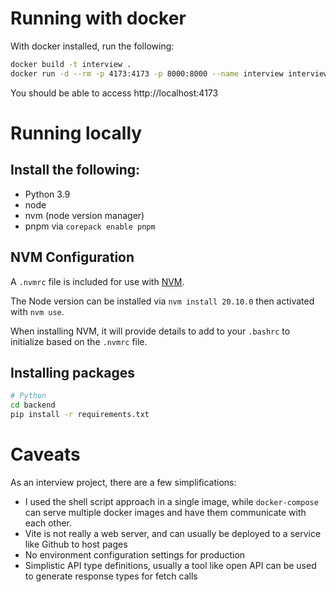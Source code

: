 # Running with docker

With docker installed, run the following:

```bash
docker build -t interview .
docker run -d --rm -p 4173:4173 -p 8000:8000 --name interview interview
```

You should be able to access http://localhost:4173

# Running locally

## Install the following:

- Python 3.9
- node
- nvm (node version manager)
- pnpm via `corepack enable pnpm`

## NVM Configuration

A `.nvmrc` file is included for use with [NVM](https://github.com/nvm-sh/nvm?tab=readme-ov-file#installing-and-updating).

The Node version can be installed via `nvm install 20.10.0` then activated with `nvm use`.

When installing NVM, it will provide details to add to your `.bashrc` to initialize based on the `.nvmrc` file.

## Installing packages

```bash
# Python
cd backend
pip install -r requirements.txt
```

# Caveats

As an interview project, there are a few simplifications:

- I used the shell script approach in a single image, while `docker-compose` can serve multiple docker images and have them communicate with each other.
- Vite is not really a web server, and can usually be deployed to a service like Github to host pages
- No environment configuration settings for production
- Simplistic API type definitions, usually a tool like open API can be used to generate response types for fetch calls
